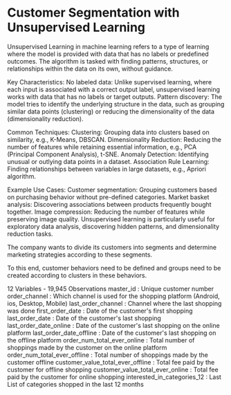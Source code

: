 # Customer Segmentation with Unsupervised Learning

Unsupervised Learning in machine learning refers to a type of learning where the model is provided with data that has no labels or predefined outcomes. 
The algorithm is tasked with finding patterns, structures, or relationships within the data on its own, without guidance.

Key Characteristics:
No labeled data: Unlike supervised learning, where each input is associated with a correct output label, unsupervised learning works with data that has no labels or target outputs.
Pattern discovery: The model tries to identify the underlying structure in the data, such as grouping similar data points (clustering) or reducing the dimensionality of the data (dimensionality reduction).

Common Techniques:
Clustering: Grouping data into clusters based on similarity, e.g., K-Means, DBSCAN.
Dimensionality Reduction: Reducing the number of features while retaining essential information, e.g., PCA (Principal Component Analysis), t-SNE.
Anomaly Detection: Identifying unusual or outlying data points in a dataset.
Association Rule Learning: Finding relationships between variables in large datasets, e.g., Apriori algorithm.

Example Use Cases:
Customer segmentation: Grouping customers based on purchasing behavior without pre-defined categories.
Market basket analysis: Discovering associations between products frequently bought together.
Image compression: Reducing the number of features while preserving image quality.
Unsupervised learning is particularly useful for exploratory data analysis, discovering hidden patterns, and dimensionality reduction tasks.

The company wants to divide its customers into segments and determine marketing strategies according to these segments.

To this end, customer behaviors need to be defined and groups need to be created according to clusters in these behaviors.

12 Variables - 19,945 Observations
master_id : Unique customer number
order_channel : Which channel is used for the shopping platform (Android, ios, Desktop, Mobile)
last_order_channel : Channel where the last shopping was done
first_order_date : Date of the customer's first shopping
last_order_date : Date of the customer's last shopping
last_order_date_online : Date of the customer's last shopping on the online platform
last_order_date_offline : Date of the customer's last shopping on the offline platform
order_num_total_ever_online : Total number of shoppings made by the customer on the online platform
order_num_total_ever_offline : Total number of shoppings made by the customer offline
customer_value_total_ever_offline : Total fee paid by the customer for offline shopping
customer_value_total_ever_online : Total fee paid by the customer for online shopping
interested_in_categories_12 : Last List of categories shopped in the last 12 months

